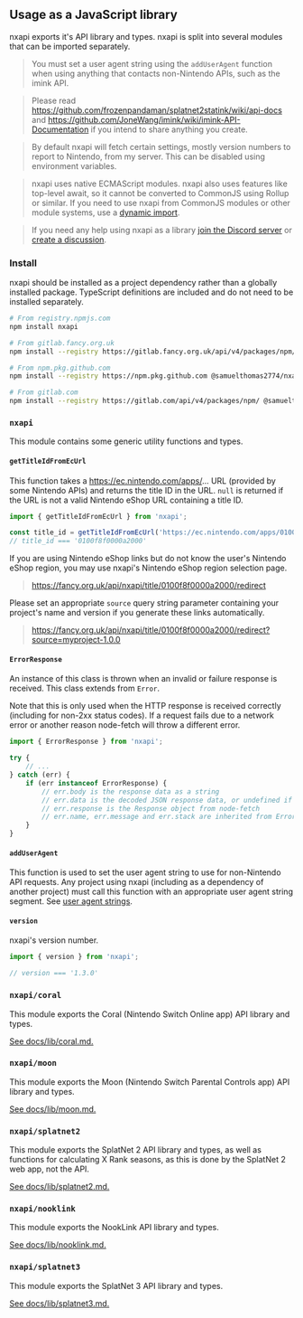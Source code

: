 Usage as a JavaScript library
---

nxapi exports it's API library and types. nxapi is split into several modules that can be imported separately.

> You must set a user agent string using the `addUserAgent` function when using anything that contacts non-Nintendo APIs, such as the imink API.

> Please read https://github.com/frozenpandaman/splatnet2statink/wiki/api-docs and https://github.com/JoneWang/imink/wiki/imink-API-Documentation if you intend to share anything you create.

> By default nxapi will fetch certain settings, mostly version numbers to report to Nintendo, from my server. This can be disabled using environment variables.

> nxapi uses native ECMAScript modules. nxapi also uses features like top-level await, so it cannot be converted to CommonJS using Rollup or similar. If you need to use nxapi from CommonJS modules or other module systems, use a [dynamic import](https://developer.mozilla.org/en-US/docs/Web/JavaScript/Reference/Operators/import).

> If you need any help using nxapi as a library [join the Discord server](https://discord.com/invite/4D82rFkXRv) or [create a discussion](https://github.com/samuelthomas2774/nxapi/discussions/new).

### Install

nxapi should be installed as a project dependency rather than a globally installed package. TypeScript definitions are included and do not need to be installed separately.

```sh
# From registry.npmjs.com
npm install nxapi

# From gitlab.fancy.org.uk
npm install --registry https://gitlab.fancy.org.uk/api/v4/packages/npm/ @samuel/nxapi

# From npm.pkg.github.com
npm install --registry https://npm.pkg.github.com @samuelthomas2774/nxapi

# From gitlab.com
npm install --registry https://gitlab.com/api/v4/packages/npm/ @samuelthomas2774/nxapi
```

### `nxapi`

This module contains some generic utility functions and types.

#### `getTitleIdFromEcUrl`

This function takes a https://ec.nintendo.com/apps/... URL (provided by some Nintendo APIs) and returns the title ID in the URL. `null` is returned if the URL is not a valid Nintendo eShop URL containing a title ID.

```ts
import { getTitleIdFromEcUrl } from 'nxapi';

const title_id = getTitleIdFromEcUrl('https://ec.nintendo.com/apps/0100f8f0000a2000/GB?lang=en-GB');
// title_id === '0100f8f0000a2000'
```

If you are using Nintendo eShop links but do not know the user's Nintendo eShop region, you may use nxapi's Nintendo eShop region selection page.

> https://fancy.org.uk/api/nxapi/title/0100f8f0000a2000/redirect

Please set an appropriate `source` query string parameter containing your project's name and version if you generate these links automatically.

> https://fancy.org.uk/api/nxapi/title/0100f8f0000a2000/redirect?source=myproject-1.0.0

#### `ErrorResponse`

An instance of this class is thrown when an invalid or failure response is received. This class extends from `Error`.

Note that this is only used when the HTTP response is received correctly (including for non-2xx status codes). If a request fails due to a network error or another reason node-fetch will throw a different error.

```ts
import { ErrorResponse } from 'nxapi';

try {
    // ...
} catch (err) {
    if (err instanceof ErrorResponse) {
        // err.body is the response data as a string
        // err.data is the decoded JSON response data, or undefined if JSON decoding fails
        // err.response is the Response object from node-fetch
        // err.name, err.message and err.stack are inherited from Error
    }
}
```

#### `addUserAgent`

This function is used to set the user agent string to use for non-Nintendo API requests. Any project using nxapi (including as a dependency of another project) must call this function with an appropriate user agent string segment. See [user agent strings](../../README.md#user-agent-strings).

#### `version`

nxapi's version number.

```ts
import { version } from 'nxapi';

// version === '1.3.0'
```

### `nxapi/coral`

This module exports the Coral (Nintendo Switch Online app) API library and types.

[See docs/lib/coral.md.](coral.md)

### `nxapi/moon`

This module exports the Moon (Nintendo Switch Parental Controls app) API library and types.

[See docs/lib/moon.md.](moon.md)

### `nxapi/splatnet2`

This module exports the SplatNet 2 API library and types, as well as functions for calculating X Rank seasons, as this is done by the SplatNet 2 web app, not the API.

[See docs/lib/splatnet2.md.](splatnet2.md)

### `nxapi/nooklink`

This module exports the NookLink API library and types.

[See docs/lib/nooklink.md.](nooklink.md)

### `nxapi/splatnet3`

This module exports the SplatNet 3 API library and types.

[See docs/lib/splatnet3.md.](splatnet3.md)
